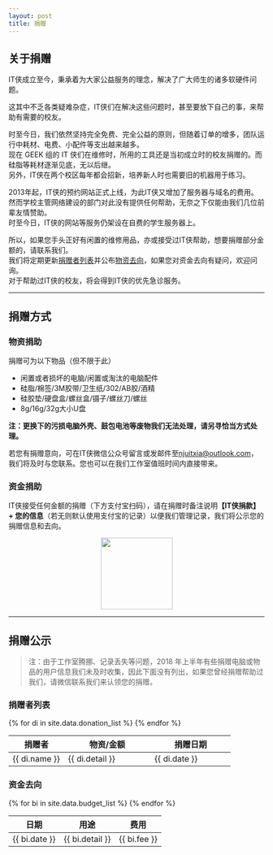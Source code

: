 ```yaml
---
layout: post
title: 捐赠
---
```


## 关于捐赠

<p>IT侠成立至今，秉承着为大家公益服务的理念，解决了广大师生的诸多软硬件问题。</p>

<p>这其中不乏各类疑难杂症，IT侠们在解决这些问题时，甚至要放下自己的事，来帮助有需要的校友。</p>

<p>时至今日，我们依然坚持完全免费、完全公益的原则，但随着订单的增多，团队运行中耗材、电费、小配件等支出越来越多。
<br>现在 GEEK 组的 IT 侠们在维修时，所用的工具还是当初成立时的校友捐赠的。而硅脂等耗材逐渐见底，无以后继。
<br>另外，IT侠在两个校区每年都会招新，培养新人时也需要旧的机器用于练习。</p>

<p>2013年起，IT侠的预约网站正式上线，为此IT侠又增加了服务器与域名的费用。
<br>然而学校主管网络建设的部门对此没有提供任何帮助，无奈之下仅能由我们几位前辈友情赞助。
<br>时至今日，IT侠的网站等服务仍架设在自费的学生服务器上。</p>

<p>所以，如果您手头正好有闲置的维修用品，亦或接受过IT侠帮助，想要捐赠部分金额的，请联系我们。
<br>我们将定期更新<a href="#donation_list">捐赠者列表</a>并公布<a href="#budget_list">物资去向</a>，如果您对资金去向有疑问，欢迎问询。<br>对于帮助过IT侠的校友，将会得到IT侠的优先急诊服务。</p>

---

## 捐赠方式

<div class="inner row">
	<div class="6u 12u$(medium)">
		<h3>物资捐助</h3>
		<p>捐赠可为以下物品（但不限于此）</p>		
		<ul>
			<li>闲置或者损坏的电脑/闲置或淘汰的电脑配件</li>
			<li>硅脂/棉签/3M胶带/卫生纸/302/AB胶/酒精</li>
			<li>硅胶垫/硬盘盒/螺丝盒/镊子/螺丝刀/螺丝</li>
			<li>8g/16g/32g大小U盘</li>
		</ul>
		<p><b>注：更换下的污损电脑外壳、鼓包电池等废物我们无法处理，请另寻恰当方式处理。</b></p>
		<p>若您有捐赠意向，可在IT侠微信公众号留言或发邮件至<a href="mailto:{{ site.email }}">njuitxia@outlook.com</a>，我们将及时与您联系。您也可以在我们工作室值班时间内直接带来。</p>
	</div>
	<div class="6u 12u$(medium)">
		<h3>资金捐助</h3>
		<p> IT侠接受任何金额的捐赠（下方支付宝扫码），请在捐赠时备注说明<b>【IT侠捐款】+ 您的信息</b>（若无则默认使用支付宝的记录）以便我们管理记录，我们将公示您的捐赠信息和去向。</p>		
		<div align="center">
			<img src="assets/images/alipay_donation.jpg" height='141' width='141'>
		</div>
	</div>
</div>

---

## 捐赠公示

> 注：由于工作室腾挪、记录丢失等问题，2018 年上半年有些捐赠电脑或物品的用户信息我们未及时收集，因此下面没有列出，如果您曾经捐赠帮助过我们，请微信联系我们来认领您的捐赠。

<div class="row">
	<div class="table-wrapper 6u 12u$(medium)">
		<h3 id="donation_list">捐赠者列表</h3>
		<table>
			<thead>
				<tr>
					<th width="25%">捐赠者</th>
					<th>物资/金额</th>
					<th>捐赠日期</th>
				</tr>
			</thead>
			<tbody>
				{% for di in site.data.donation_list %}
				<tr>
					<td width="25%">{{ di.name }}</td>
					<td>{{ di.detail }}</td>
					<td>{{ di.date }}</td>
				</tr>
				{% endfor %}
			</tbody>
		</table>
	</div>
	<div class="table-wrapper 6u$ 12u$(medium)">
		<h3 id="budget_list">资金去向</h3>
		<table>
			<thead>
				<tr>
					<th>日期</th>
					<th>用途</th>
					<th>费用</th>
				</tr>
			</thead>
			<tbody>
				{% for bi in site.data.budget_list %}
				<tr>
					<td>{{ bi.date }}</td>
					<td>{{ bi.detail }}</td>
					<td>{{ bi.fee }}</td>
				</tr>
				{% endfor %}
			</tbody>
		</table>
	</div>
</div>
